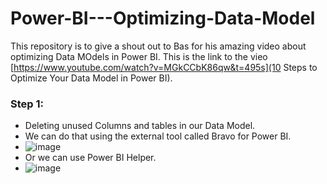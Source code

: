 # Power-BI---Optimizing-Data-Model

This repository is to give a shout out to Bas for his amazing video about optimizing Data MOdels in Power BI.
This is the link to the vieo [https://www.youtube.com/watch?v=MGkCCbK86qw&t=495s](10 Steps to Optimize Your Data Model in Power BI).

### Step 1:
- Deleting unused Columns and tables in our Data Model.
- We can do that using the external tool called Bravo for Power BI.
- ![image](https://github.com/user-attachments/assets/6e72e960-b7d8-4549-b938-9bf2dc6e5ef0)
- Or we can use Power BI Helper.
- ![image](https://github.com/user-attachments/assets/c77454ce-a3d1-4bad-9116-5deca4d1958f)
